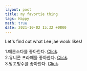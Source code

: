 ```yaml
---
layout: post
title: my favortie thing
tags: Happy
math: true
date: 2021-10-02 15:32 +0800
---
```

Let's find out what Lee jae wook likes!

1.메론소다를 좋아한다. [Click](https://www.10000recipe.com/recipe/view.html?seq=6914235).<BR>
2.유니콘 프라페를 좋아한다. [Click](https://destiny1995.tistory.com/m/49).<BR>
3.망고빙수를 좋아한다. [Click](https://smartdata.tistory.com/m/124).<BR>

